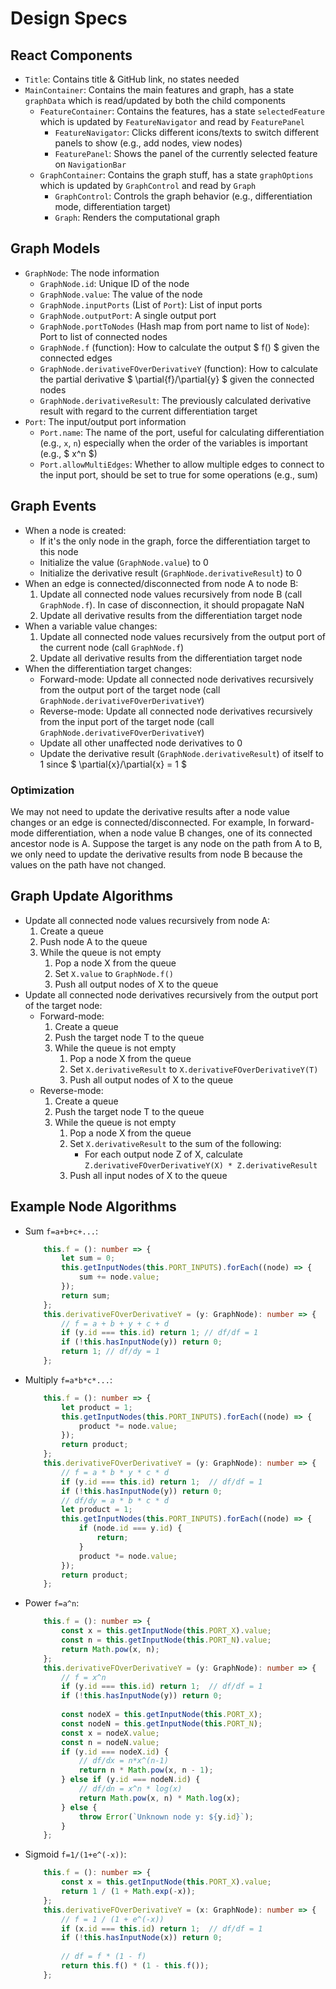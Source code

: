 # Design Specs

## React Components

- `Title`: Contains title & GitHub link, no states needed
- `MainContainer`: Contains the main features and graph, has a state `graphData` which is read/updated by both the child components
    - `FeatureContainer`: Contains the features, has a state `selectedFeature` which is updated by `FeatureNavigator` and read by `FeaturePanel`
        - `FeatureNavigator`: Clicks different icons/texts to switch different panels to show (e.g., add nodes, view nodes)
        - `FeaturePanel`: Shows the panel of the currently selected feature on `NavigationBar`
    - `GraphContainer`: Contains the graph stuff, has a state `graphOptions` which is updated by `GraphControl` and read by `Graph`
        - `GraphControl`: Controls the graph behavior (e.g., differentiation mode, differentiation target)
        - `Graph`: Renders the computational graph

## Graph Models

- `GraphNode`: The node information
    - `GraphNode.id`: Unique ID of the node
    - `GraphNode.value`: The value of the node
    - `GraphNode.inputPorts` (List of `Port`): List of input ports
    - `GraphNode.outputPort`: A single output port
    - `GraphNode.portToNodes` (Hash map from port name to list of `Node`): Port to list of connected nodes
    - `GraphNode.f` (function): How to calculate the output $ f() $ given the connected edges
    - `GraphNode.derivativeFOverDerivativeY` (function): How to calculate the partial derivative $ \partial{f}/\partial{y} $ given the connected nodes
    - `GraphNode.derivativeResult`: The previously calculated derivative result with regard to the current differentiation target
- `Port`: The input/output port information
    - `Port.name`: The name of the port, useful for calculating differentiation (e.g., `x`, `n`) especially when the order of the variables is important (e.g., $ x^n $)
    - `Port.allowMultiEdges`: Whether to allow multiple edges to connect to the input port, should be set to true for some operations (e.g., sum)

## Graph Events

- When a node is created:
    - If it's the only node in the graph, force the differentiation target to this node
    - Initialize the value (`GraphNode.value`) to 0
    - Initialize the derivative result (`GraphNode.derivativeResult`) to 0
- When an edge is connected/disconnected from node A to node B:
    1. Update all connected node values recursively from node B (call `GraphNode.f`). In case of disconnection, it should propagate NaN
    2. Update all derivative results from the differentiation target node
- When a variable value changes:
    1. Update all connected node values recursively from the output port of the current node (call `GraphNode.f`)
    2. Update all derivative results from the differentiation target node
- When the differentiation target changes:
    - Forward-mode: Update all connected node derivatives recursively from the output port of the target node (call `GraphNode.derivativeFOverDerivativeY`)
    - Reverse-mode: Update all connected node derivatives recursively from the input port of the target node (call `GraphNode.derivativeFOverDerivativeY`)
    - Update all other unaffected node derivatives to 0
    - Update the derivative result (`GraphNode.derivativeResult`) of itself to 1 since $ \partial{x}/\partial{x} = 1 $

### Optimization

We may not need to update the derivative results after a node value changes or an edge is connected/disconnected. For example, In forward-mode differentiation, when a node value B changes, one of its connected ancestor node is A. Suppose the target is any node on the path from A to B, we only need to update the derivative results from node B because the values on the path have not changed.

## Graph Update Algorithms

- Update all connected node values recursively from node A:
    1. Create a queue
    2. Push node A to the queue
    3. While the queue is not empty
        1. Pop a node X from the queue
        2. Set `X.value` to `GraphNode.f()`
        3. Push all output nodes of X to the queue
- Update all connected node derivatives recursively from the output port of the target node:
    - Forward-mode:
        1. Create a queue
        2. Push the target node T to the queue
        3. While the queue is not empty
            1. Pop a node X from the queue
            2. Set `X.derivativeResult` to `X.derivativeFOverDerivativeY(T)`
            3. Push all output nodes of X to the queue
    - Reverse-mode:
        1. Create a queue
        2. Push the target node T to the queue
        3. While the queue is not empty
            1. Pop a node X from the queue
            2. Set `X.derivativeResult` to the sum of the following:
                - For each output node Z of X, calculate `Z.derivativeFOverDerivativeY(X) * Z.derivativeResult`
            3. Push all input nodes of X to the queue

## Example Node Algorithms

- Sum `f=a+b+c+...`:
    ```typescript
        this.f = (): number => {
            let sum = 0;
            this.getInputNodes(this.PORT_INPUTS).forEach((node) => {
                sum += node.value;
            });
            return sum;
        };
        this.derivativeFOverDerivativeY = (y: GraphNode): number => {
            // f = a + b + y + c + d
            if (y.id === this.id) return 1; // df/df = 1
            if (!this.hasInputNode(y)) return 0;
            return 1; // df/dy = 1
        };
    ```
- Multiply `f=a*b*c*...`:
    ```typescript
        this.f = (): number => {
            let product = 1;
            this.getInputNodes(this.PORT_INPUTS).forEach((node) => {
                product *= node.value;
            });
            return product;
        };
        this.derivativeFOverDerivativeY = (y: GraphNode): number => {
            // f = a * b * y * c * d
            if (y.id === this.id) return 1;  // df/df = 1
            if (!this.hasInputNode(y)) return 0;
            // df/dy = a * b * c * d
            let product = 1;
            this.getInputNodes(this.PORT_INPUTS).forEach((node) => {
                if (node.id === y.id) {
                    return;
                }
                product *= node.value;
            });
            return product;
        };
    ```
- Power `f=a^n`:
    ```typescript
        this.f = (): number => {
            const x = this.getInputNode(this.PORT_X).value;
            const n = this.getInputNode(this.PORT_N).value;
            return Math.pow(x, n);
        };
        this.derivativeFOverDerivativeY = (y: GraphNode): number => {
            // f = x^n
            if (y.id === this.id) return 1;  // df/df = 1
            if (!this.hasInputNode(y)) return 0;
            
            const nodeX = this.getInputNode(this.PORT_X);
            const nodeN = this.getInputNode(this.PORT_N);
            const x = nodeX.value;
            const n = nodeN.value;
            if (y.id === nodeX.id) {
                // df/dx = n*x^(n-1)
                return n * Math.pow(x, n - 1);
            } else if (y.id === nodeN.id) {
                // df/dn = x^n * log(x)
                return Math.pow(x, n) * Math.log(x);
            } else {
                throw Error(`Unknown node y: ${y.id}`);
            }
        };
    ```
- Sigmoid `f=1/(1+e^(-x))`:
    ```typescript
        this.f = (): number => {
            const x = this.getInputNode(this.PORT_X).value;
            return 1 / (1 + Math.exp(-x));
        };
        this.derivativeFOverDerivativeY = (x: GraphNode): number => {
            // f = 1 / (1 + e^(-x))
            if (x.id === this.id) return 1;  // df/df = 1
            if (!this.hasInputNode(x)) return 0;
            
            // df = f * (1 - f)
            return this.f() * (1 - this.f());
        };
    ```
